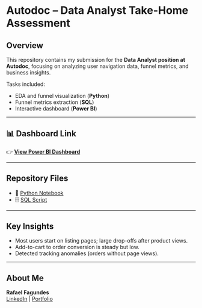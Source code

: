 # Autodoc – Data Analyst Take-Home Assessment

## Overview
This repository contains my submission for the **Data Analyst position at Autodoc**, focusing on analyzing user navigation data, funnel metrics, and business insights.

Tasks included:
- EDA and funnel visualization (**Python**)
- Funnel metrics extraction (**SQL**)
- Interactive dashboard (**Power BI**)

---

## 📊 Dashboard Link
👉 [**View Power BI Dashboard**](https://app.powerbi.com/view?r=eyJrIjoiODQ2M2Y1ZTQtZTdkMy00MGM1LWFkZDYtZTc2Zjc2YTliZDQxIiwidCI6IjJmM2M4M2YyLWQwMDUtNDhiOS04MzU5LTM3NzgzNTFhZDA5NSIsImMiOjl9)

---

## Repository Files
- 📓 [Python Notebook](https://github.com/rs-fagundes/take-home-assessments/blob/main/Autodoc/autodoc_assessment.ipynb)
- 🗄️ [SQL Script](https://github.com/rs-fagundes/take-home-assessments/blob/main/Autodoc/autodoc_assessment.sql)

---

## Key Insights
- Most users start on listing pages; large drop-offs after product views.
- Add-to-cart to order conversion is steady but low.
- Detected tracking anomalies (orders without page views).

---

## About Me
**Rafael Fagundes**  
[LinkedIn](https://www.linkedin.com/in/rsfagundes/) | [Portfolio](https://rsfagundes.com/)
